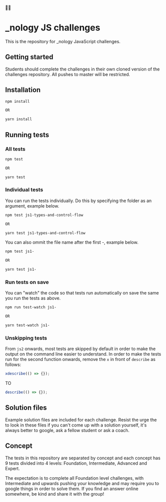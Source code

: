 👋🏻

# \_nology JS challenges

This is the repository for \_nology JavaScript challenges.

## Getting started

Students should complete the challenges in their own cloned version of the challenges repository. All pushes to master will be restricted.

## Installation

```bash
npm install

OR

yarn install
```

## Running tests

### All tests

```bash
npm test

OR

yarn test
```

### Individual tests

You can run the tests individually. Do this by specifying the folder as an argument, example below.

```bash
npm test js1-types-and-control-flow

OR

yarn test js1-types-and-control-flow
```

You can also ommit the file name after the first -, example below.

```bash
npm test js1-

OR

yarn test js1-
```

### Run tests on save

You can "watch" the code so that tests run automatically on save the same you run the tests as above.

```bash
npm run test-watch js1-

OR

yarn test-watch js1-
```

### Unskipping tests

From `js2` onwards, most tests are skipped by default in order to make the output on the command line easier to understand. In order to make the tests run for the second function onwards, remove the `x` in front of `describe` as follows:

```js
xdescribe(() => {});
```

TO

```js
describe(() => {});
```

## Solution files

Example solution files are included for each challenge. Resist the urge the to look in these files if you can't come up with a solution yourself, it's always better to google, ask a fellow student or ask a coach.

## Concept

The tests in this repository are separated by concept and each concept has 9 tests divided into 4 levels: Foundation, Intermediate, Advanced and Expert.

The expectation is to complete all Foundation level challenges, with Intermediate and upwards pushing your knowledge
and may require you to google things in order to solve them. If you find an answer online somewhere, be kind and
share it with the group!
